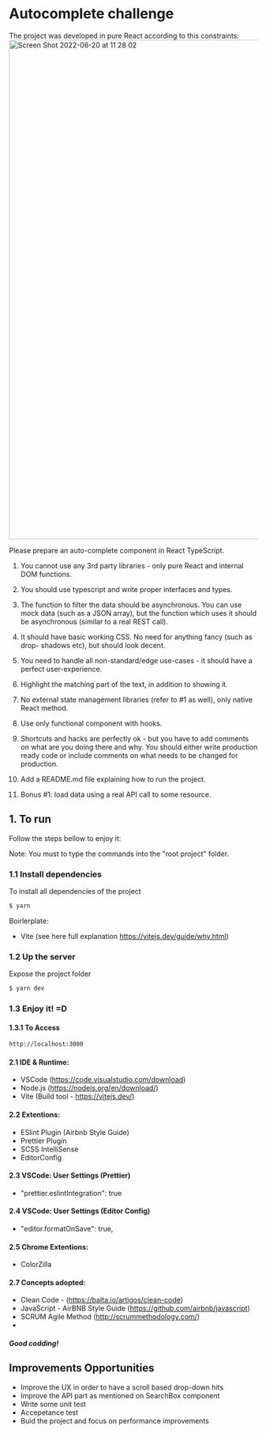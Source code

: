 # Autocomplete challenge

The project was developed in pure React according to this constraints: 
<img width="1011" alt="Screen Shot 2022-06-20 at 11 28 02" src="https://user-images.githubusercontent.com/71982936/174624042-3a5d7df7-06bf-476e-a95b-78b775b556b9.png">

Please prepare an auto-complete component in React TypeScript.

1. You cannot use any 3rd party libraries - only pure React and internal DOM
functions.
2. You should use typescript and write proper interfaces and types.
3. The function to filter the data should be asynchronous. You can use mock data
(such as a JSON array), but the function which uses it should be asynchronous
(similar to a real REST call).

4. It should have basic working CSS. No need for anything fancy (such as drop-
shadows etc), but should look decent.

5. You need to handle all non-standard/edge use-cases - it should have a perfect
user-experience.
6. Highlight the matching part of the text, in addition to showing it.
7. No external state management libraries (refer to #1 as well), only native React
method.
8. Use only functional component with hooks.
9. Shortcuts and hacks are perfectly ok - but you have to add comments on what
are you doing there and why. You should either write production ready code or
include comments on what needs to be changed for production.
10. Add a README.md file explaining how to run the project.
11. Bonus #1: load data using a real API call to some resource.

## 1. To run

Follow the steps bellow to enjoy it:

Note: You must to type the commands into the "root project" folder.

### 1.1 Install dependencies

To install all dependencies of the project

```bash
$ yarn
```

Boirlerplate:
-   Vite (see here full explanation https://vitejs.dev/guide/why.html)

### 1.2 Up the server

Expose the project folder

```bash
$ yarn dev
```

### 1.3 Enjoy it! =D

#### 1.3.1 To Access

```bash
http://localhost:3000
```

#### 2.1 IDE & Runtime:

-   VSCode (https://code.visualstudio.com/download)
-   Node.js (https://nodejs.org/en/download/)
-   Vite (Build tool - https://vitejs.dev/)

#### 2.2 Extentions:

-   ESlint Plugin (Airbnb Style Guide)
-   Prettier Plugin
-   SCSS IntelliSense
-   EditorConfig

#### 2.3 VSCode: User Settings (Prettier)

-   "prettier.eslintIntegration": true

#### 2.4 VSCode: User Settings (Editor Config)

-   "editor.formatOnSave": true,

#### 2.5 Chrome Extentions:

-   ColorZilla

#### 2.7 Concepts adopted:

-   Clean Code - (https://balta.io/artigos/clean-code)
-   JavaScript - AirBNB Style Guide (https://github.com/airbnb/javascript)
-   SCRUM Agile Method (http://scrummethodology.com/)
-   

##### Good codding!


## Improvements Opportunities 

- Improve the UX in order to have a scroll based drop-down hits
- Improve the API part as mentioned on SearchBox component
- Write some unit test
- Accepetance test
- Buid the project and focus on performance improvements

